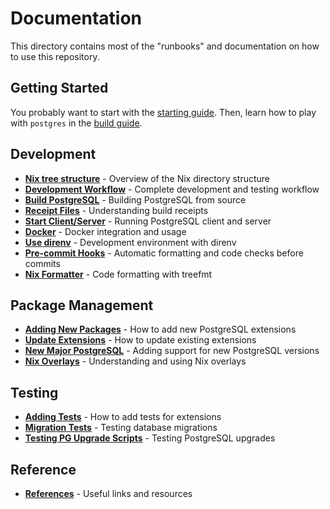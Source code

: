 # Documentation

This directory contains most of the "runbooks" and documentation on how to use
this repository.

## Getting Started

You probably want to start with the [starting guide](./start-here.md). Then,
learn how to play with `postgres` in the [build guide](./build-postgres.md).

## Development

- **[Nix tree structure](./nix-directory-structure.md)** - Overview of the Nix directory structure
- **[Development Workflow](./development-workflow.md)** - Complete development and testing workflow
- **[Build PostgreSQL](./build-postgres.md)** - Building PostgreSQL from source
- **[Receipt Files](./receipt-files.md)** - Understanding build receipts
- **[Start Client/Server](./start-client-server.md)** - Running PostgreSQL client and server
- **[Docker](./docker.md)** - Docker integration and usage
- **[Use direnv](./use-direnv.md)** - Development environment with direnv
- **[Pre-commit Hooks](./pre-commit-hooks.md)** - Automatic formatting and code checks before commits
- **[Nix Formatter](./nix-formatter.md)** - Code formatting with treefmt

## Package Management

- **[Adding New Packages](./adding-new-package.md)** - How to add new PostgreSQL extensions
- **[Update Extensions](./update-extension.md)** - How to update existing extensions
- **[New Major PostgreSQL](./new-major-postgres.md)** - Adding support for new PostgreSQL versions
- **[Nix Overlays](./nix-overlays.md)** - Understanding and using Nix overlays

## Testing

- **[Adding Tests](./adding-tests.md)** - How to add tests for extensions
- **[Migration Tests](./migration-tests.md)** - Testing database migrations
- **[Testing PG Upgrade Scripts](./testing-pg-upgrade-scripts.md)** - Testing PostgreSQL upgrades

## Reference

- **[References](./references.md)** - Useful links and resources
